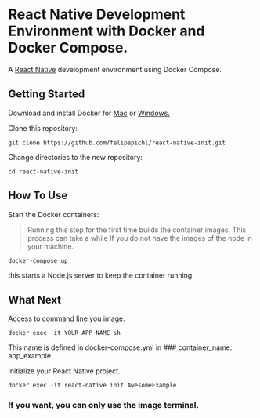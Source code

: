 # React Native Development Environment with Docker and Docker Compose.

A [React Native](https://facebook.github.io/react-native/) development environment using Docker Compose.

## Getting Started

Download and install Docker for [Mac](https://www.docker.com/docker-mac) or [Windows.](https://www.docker.com/docker-windows)

Clone this repository:

```
git clone https://github.com/felipepichl/react-native-init.git
```

Change directories to the new repository:

```
cd react-native-init
```

## How To Use

Start the Docker containers:

> Running this step for the first time builds the container images.
> This process can take a while If you do not have the images of the node in your machine.

```
docker-compose up
```

this starts a Node.js server to keep the container running.

## What Next

Access to command line you image.

```
docker exec -it YOUR_APP_NAME sh
```

This name is defined in docker-compose.yml in ### container_name: app_example

Initialize your React Native project.

```
docker exec -it react-native init AwesomeExample
```

### If you want, you can only use the image terminal.
